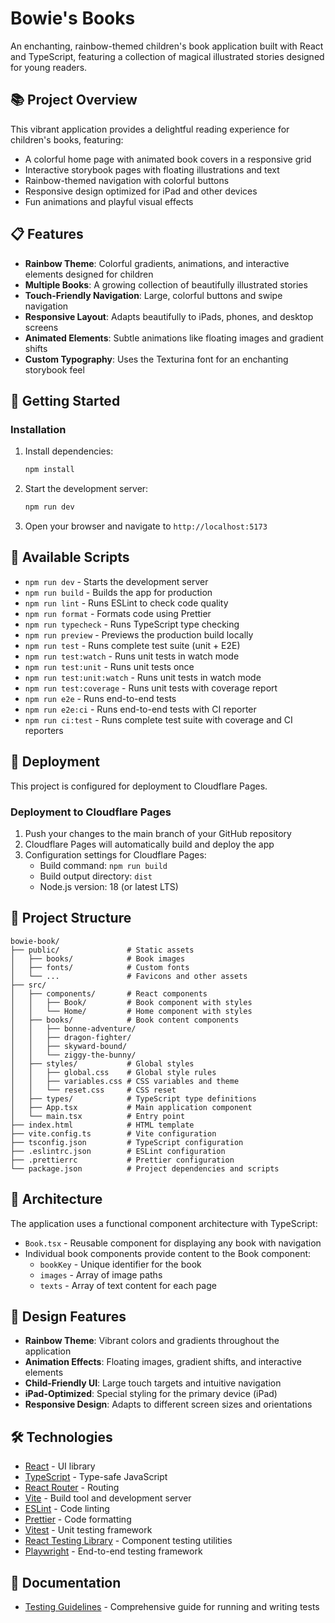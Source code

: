 # Bowie's Books

An enchanting, rainbow-themed children's book application built with React and TypeScript, featuring a collection of magical illustrated stories designed for young readers.

## 📚 Project Overview

This vibrant application provides a delightful reading experience for children's books, featuring:

- A colorful home page with animated book covers in a responsive grid
- Interactive storybook pages with floating illustrations and text
- Rainbow-themed navigation with colorful buttons
- Responsive design optimized for iPad and other devices
- Fun animations and playful visual effects

## 📋 Features

- **Rainbow Theme**: Colorful gradients, animations, and interactive elements designed for children
- **Multiple Books**: A growing collection of beautifully illustrated stories
- **Touch-Friendly Navigation**: Large, colorful buttons and swipe navigation
- **Responsive Layout**: Adapts beautifully to iPads, phones, and desktop screens
- **Animated Elements**: Subtle animations like floating images and gradient shifts
- **Custom Typography**: Uses the Texturina font for an enchanting storybook feel

## 🚀 Getting Started

### Installation

1. Install dependencies:
   ```bash
   npm install
   ```

2. Start the development server:
   ```bash
   npm run dev
   ```

3. Open your browser and navigate to `http://localhost:5173`

## 🔧 Available Scripts

- `npm run dev` - Starts the development server
- `npm run build` - Builds the app for production
- `npm run lint` - Runs ESLint to check code quality
- `npm run format` - Formats code using Prettier
- `npm run typecheck` - Runs TypeScript type checking
- `npm run preview` - Previews the production build locally
- `npm run test` - Runs complete test suite (unit + E2E)
- `npm run test:watch` - Runs unit tests in watch mode
- `npm run test:unit` - Runs unit tests once
- `npm run test:unit:watch` - Runs unit tests in watch mode
- `npm run test:coverage` - Runs unit tests with coverage report
- `npm run e2e` - Runs end-to-end tests
- `npm run e2e:ci` - Runs end-to-end tests with CI reporter
- `npm run ci:test` - Runs complete test suite with coverage and CI reporters

## 📱 Deployment

This project is configured for deployment to Cloudflare Pages.

### Deployment to Cloudflare Pages

1. Push your changes to the main branch of your GitHub repository
2. Cloudflare Pages will automatically build and deploy the app
3. Configuration settings for Cloudflare Pages:
   - Build command: `npm run build`
   - Build output directory: `dist`
   - Node.js version: 18 (or latest LTS)

## 🧩 Project Structure

```
bowie-book/
├── public/               # Static assets
│   ├── books/            # Book images
│   ├── fonts/            # Custom fonts
│   └── ...               # Favicons and other assets
├── src/
│   ├── components/       # React components
│   │   ├── Book/         # Book component with styles
│   │   └── Home/         # Home component with styles
│   ├── books/            # Book content components
│   │   ├── bonne-adventure/
│   │   ├── dragon-fighter/
│   │   ├── skyward-bound/
│   │   └── ziggy-the-bunny/
│   ├── styles/           # Global styles
│   │   ├── global.css    # Global style rules
│   │   ├── variables.css # CSS variables and theme
│   │   └── reset.css     # CSS reset
│   ├── types/            # TypeScript type definitions
│   ├── App.tsx           # Main application component
│   └── main.tsx          # Entry point
├── index.html            # HTML template
├── vite.config.ts        # Vite configuration
├── tsconfig.json         # TypeScript configuration
├── .eslintrc.json        # ESLint configuration
├── .prettierrc           # Prettier configuration
└── package.json          # Project dependencies and scripts
```

## 🧠 Architecture

The application uses a functional component architecture with TypeScript:

- `Book.tsx` - Reusable component for displaying any book with navigation
- Individual book components provide content to the Book component:
  - `bookKey` - Unique identifier for the book
  - `images` - Array of image paths
  - `texts` - Array of text content for each page

## 🎨 Design Features

- **Rainbow Theme**: Vibrant colors and gradients throughout the application
- **Animation Effects**: Floating images, gradient shifts, and interactive elements
- **Child-Friendly UI**: Large touch targets and intuitive navigation
- **iPad-Optimized**: Special styling for the primary device (iPad)
- **Responsive Design**: Adapts to different screen sizes and orientations

## 🛠️ Technologies

- [React](https://reactjs.org/) - UI library
- [TypeScript](https://www.typescriptlang.org/) - Type-safe JavaScript
- [React Router](https://reactrouter.com/) - Routing
- [Vite](https://vitejs.dev/) - Build tool and development server
- [ESLint](https://eslint.org/) - Code linting
- [Prettier](https://prettier.io/) - Code formatting
- [Vitest](https://vitest.dev/) - Unit testing framework
- [React Testing Library](https://testing-library.com/docs/react-testing-library/intro/) - Component testing utilities
- [Playwright](https://playwright.dev/) - End-to-end testing framework

## 📖 Documentation

- [Testing Guidelines](./docs/TESTING_GUIDELINES.md) - Comprehensive guide for running and writing tests
